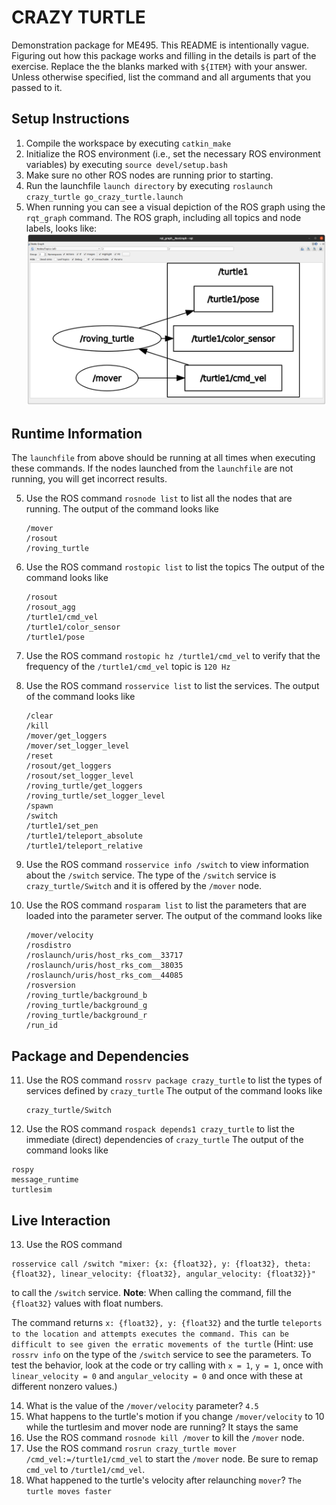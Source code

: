 # CRAZY TURTLE
Demonstration package for ME495.
This README is intentionally vague.
Figuring out how this package works and filling in the details is part of the
exercise. Replace the the blanks marked with `${ITEM}` with your answer.
Unless otherwise specified, list the command and all arguments that you passed to it.

## Setup Instructions
1. Compile the workspace by executing `catkin_make`
2. Initialize the ROS environment (i.e., set the necessary ROS environment variables) by executing `source devel/setup.bash`
3. Make sure no other ROS nodes are running prior to starting. 
3. Run the launchfile `launch directory` by executing `roslaunch crazy_turtle go_crazy_turtle.launch`
4. When running you can see a visual depiction of the ROS graph using the `rqt_graph` command.
   The ROS graph, including all topics and node labels, looks like:
   ![Crazy_turtle_graph](images/crazy_turtle_graph.png)

## Runtime Information
The `launchfile` from above should be running at all times when executing these commands.
If the nodes launched from the `launchfile` are not running, you will get incorrect results.

5. Use the ROS command `rosnode list` to list all the nodes that are running.
   The output of the command looks like
   ```
   /mover
   /rosout
   /roving_turtle
   ```
6. Use the ROS command `rostopic list` to list the topics
   The output of the command looks like
   ```
   /rosout
   /rosout_agg
   /turtle1/cmd_vel
   /turtle1/color_sensor
   /turtle1/pose
   ```

7. Use the ROS command `rostopic hz /turtle1/cmd_vel` to verify that the frequency of
   the `/turtle1/cmd_vel` topic is `120 Hz`

8. Use the ROS command `rosservice list` to list the services.
   The output of the command looks like
   ```
   /clear
   /kill
   /mover/get_loggers
   /mover/set_logger_level
   /reset
   /rosout/get_loggers
   /rosout/set_logger_level
   /roving_turtle/get_loggers
   /roving_turtle/set_logger_level
   /spawn
   /switch
   /turtle1/set_pen
   /turtle1/teleport_absolute
   /turtle1/teleport_relative
   ```
9. Use the ROS command `rosservice info /switch` to view information about the `/switch` service.
   The type of the `/switch` service is `crazy_turtle/Switch` and it is offered by
   the `/mover` node.

10. Use the ROS command `rosparam list` to list the parameters that are loaded
    into the parameter server.
    The output of the command looks like
    ```
    /mover/velocity
    /rosdistro
    /roslaunch/uris/host_rks_com__33717
    /roslaunch/uris/host_rks_com__38035
    /roslaunch/uris/host_rks_com__44085
    /rosversion
    /roving_turtle/background_b
    /roving_turtle/background_g
    /roving_turtle/background_r
    /run_id
    ```

## Package and Dependencies
11. Use the ROS command `rossrv package crazy_turtle` to list the types of services defined by `crazy_turtle`
    The output of the command looks like
    ```
    crazy_turtle/Switch
    ```
12. Use the ROS command `rospack depends1 crazy_turtle` to list the immediate (direct) dependencies of `crazy_turtle`
   The output of the command looks like
   ```
   rospy
   message_runtime
   turtlesim
   ```
## Live Interaction
13. Use the ROS command 
   ```
   rosservice call /switch "mixer: {x: {float32}, y: {float32}, theta: {float32}, linear_velocity: {float32}, angular_velocity: {float32}}"
   ``` 
to call the `/switch` service. **Note**: When calling the command, fill the `{float32}` values with float numbers. 

   The command returns `x: {float32}, y: {float32}` and the turtle `teleports to the location and attempts executes the command. This can be difficult to see given the erratic movements of the turtle`
    (Hint: use `rossrv info` on the type of the `/switch` service to see the parameters.
     To test the behavior, look at the code or try calling with `x = 1`, `y = 1`, once with `linear_velocity = 0` and `angular_velocity = 0` and once with these at different nonzero values.)

14. What is the value of the `/mover/velocity` parameter? `4.5`
15. What happens to the turtle's motion if you change `/mover/velocity` to 10 while the turtlesim and mover node are running? It stays the same
16. Use the ROS command `rosnode kill /mover` to kill the `/mover` node.
17. Use the ROS command `rosrun crazy_turtle mover /cmd_vel:=/turtle1/cmd_vel` to start the `/mover` node. Be sure to remap `cmd_vel` to `/turtle1/cmd_vel`.
18. What happened to the turtle's velocity after relaunching `mover`? `The turtle moves faster `
